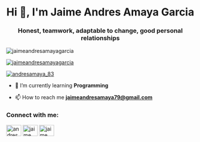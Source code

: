 <h1 align="center">Hi 👋, I'm Jaime Andres Amaya Garcia</h1>
<h3 align="center">Honest, teamwork, adaptable to change, good personal relationships</h3>

<p align="left"> <img src="https://komarev.com/ghpvc/?username=jaimeandresamayagarcia&label=Profile%20views&color=0e75b6&style=flat" alt="jaimeandresamayagarcia" /> </p>

<p align="left"> <a href="https://github.com/ryo-ma/github-profile-trophy"><img src="https://github-profile-trophy.vercel.app/?username=jaimeandresamayagarcia" alt="jaimeandresamayagarcia" /></a> </p>

<p align="left"> <a href="https://twitter.com/andresamaya_83" target="blank"><img src="https://img.shields.io/twitter/follow/andresamaya_83?logo=twitter&style=for-the-badge" alt="andresamaya_83" /></a> </p>

- 🌱 I’m currently learning **Programming**

- 📫 How to reach me **jaimeandresamaya79@gmail.com**

<h3 align="left">Connect with me:</h3>
<p align="left">
<a href="https://twitter.com/andresamaya_83" target="blank"><img align="center" src="https://raw.githubusercontent.com/rahuldkjain/github-profile-readme-generator/master/src/images/icons/Social/twitter.svg" alt="andresamaya_83" height="30" width="40" /></a>
<a href="https://linkedin.com/in/jaime andres amaya garcia" target="blank"><img align="center" src="https://raw.githubusercontent.com/rahuldkjain/github-profile-readme-generator/master/src/images/icons/Social/linked-in-alt.svg" alt="jaime andres amaya garcia" height="30" width="40" /></a>
<a href="https://fb.com/jaime andres amaya garcia" target="blank"><img align="center" src="https://raw.githubusercontent.com/rahuldkjain/github-profile-readme-generator/master/src/images/icons/Social/facebook.svg" alt="jaime andres amaya garcia" height="30" width="40" /></a>
